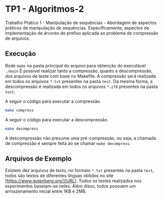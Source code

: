 # TP1 - Algoritmos-2
Trabalho Prático 1 - Manipulação de sequências - Abordagem de aspectos práticos de manipulação de sequências. Especificamente, aspectos de implementação de árvores de prefixo aplicada ao problema de compressão de arquivos.

## Execução
Rode `make` na pasta principal do arquivo para obtenção do executável `./main`
É possível realizar tanto a compressão, quanto a descompressão, dos arquivos de teste com base no Makefile. 
A compressão será realizada em todos os arquivos `*.txt` presentes na pasta `test`.
Da mesma forma, a descompressão é realizada em todos os arquivos `*.z78` presentes na pasta `test`.

A seguir o código para executar a compressão.
```sh
make compress
``` 
A seguir o código para executar a descompressão.
```sh
make decompress
```
A descompressão não presume uma pré-compressão, ou seja, a chamada de compressão é sempre feita ao se chamar `make decompress`. 
## Arquivos de Exemplo
Existem dez arquivos de texto, no formato `*.txt` presentes na pasta `test`, todos são textos de diferentes linguas obtidos no site [https://www.gutenberg.org/](URL). Todos os testes realizados nos experimentos baseiam-se neles. Além disso, todos possuem um armazenamento inicial entre 1KB e 2MB.
